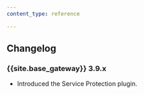 ```yaml
---
content_type: reference

---
```


## Changelog

### {{site.base_gateway}} 3.9.x

* Introduced the Service Protection plugin.